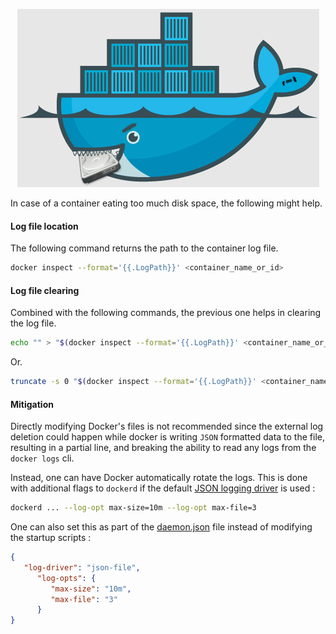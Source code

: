 <p align="center">
   <img src="../../.assets/banners/docker-disk-size.png" alt="banner" />
</p>

In case of a container eating too much disk space, the following might help.

#### Log file location

The following command returns the path to the container log file.

```sh
docker inspect --format='{{.LogPath}}' <container_name_or_id>
```

#### Log file clearing

Combined with the following commands, the previous one helps in clearing the
log file.

```sh
echo "" > "$(docker inspect --format='{{.LogPath}}' <container_name_or_id>)"
```

Or.

```sh
truncate -s 0 "$(docker inspect --format='{{.LogPath}}' <container_name_or_id>)"
```

#### Mitigation

Directly modifying Docker's files is  not recommended since the external log
deletion could  happen while docker  is writing  `JSON` formatted data  to the
file, resulting in a partial line, and breaking the ability to read any logs
from the `docker logs` cli.

Instead, one  can have Docker  automatically rotate  the logs. This  is done
with  additional flags  to `dockerd`  if the  default [JSON  logging driver](https://docs.docker.com/config/containers/logging/json-file/)  is
used :

```sh
dockerd ... --log-opt max-size=10m --log-opt max-file=3
```

One can also set  this as part of the [daemon.json](https://docs.docker.com/engine/reference/commandline/dockerd/#on-linux)  file instead of modifying
the startup scripts :

```json
{
   "log-driver": "json-file",
      "log-opts": {
         "max-size": "10m",
         "max-file": "3"
      }
}
```
